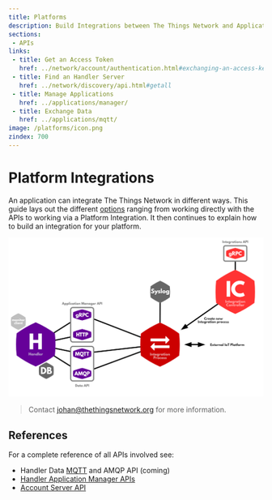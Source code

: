 ```yaml
---
title: Platforms
description: Build Integrations between The Things Network and Application Platforms.
sections:
 - APIs
links:
 - title: Get an Access Token
   href: ../network/account/authentication.html#exchanging-an-access-key-for-an-access-token
 - title: Find an Handler Server
   href: ../network/discovery/api.html#getall
 - title: Manage Applications
   href: ../applications/manager/
 - title: Exchange Data
   href: ../applications/mqtt/
image: /platforms/icon.png
zindex: 700
---
```


# Platform Integrations

An application can integrate The Things Network in different ways. This guide lays out the different [options](options.md) ranging from working directly with the APIs to working via a Platform Integration. It then continues to explain how to build an integration for your platform.

![Architecture](architecture.png)

> Contact [johan@thethingsnetwork.org](mailto:johan@thethingsnetwork.org) for more information.

## References

For a complete reference of all APIs involved see:

* Handler Data [MQTT](../../current/mqtt/) and AMQP API (coming)
* [Handler Application Manager APIs](/application-manager)
* [Account Server API](/account/)
